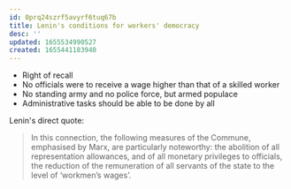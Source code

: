 ```yaml
---
id: 0prq24szrf5avyrf6tuq67b
title: Lenin's conditions for workers' democracy
desc: ''
updated: 1655534990527
created: 1655441183940
---
```


- Right of recall
- No officials were to receive a wage higher than that of a skilled worker
- No standing army and no police force, but armed populace
- Administrative tasks should be able to be done by all

Lenin's direct quote:
> In this connection, the following measures of the Commune, emphasised by Marx, are particularly noteworthy: the abolition of all representation allowances, and of all monetary privileges to officials, the reduction of the remuneration of all servants of the state to the level of ‘workmen’s wages’.
